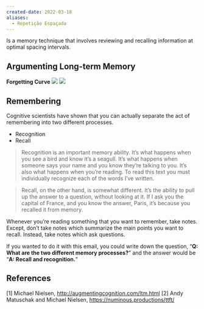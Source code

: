 ```yaml
---
created-date: 2022-03-18
aliases:
  - Repetição Espaçada
---
```

Is a memory technique that involves reviewing and recalling information at optimal spacing intervals.

## Argumenting Long-term Memory

**Forgetting Curve**
![](Ebbinghaus.png)
![](Ebbinghaus_repeat.png)

## Remembering 
Cognitive scientists have shown that you can actually separate the act of remembering into two different processes.
- Recognition
- Recall

> Recognition is an important memory ability. It’s what happens when you see a bird and know it’s a seagull. It’s what happens when someone says your name and you know they’re talking to you. It’s also what happens when you’re reading. To read this text you must individually recognize each of the words I’ve written.

> Recall, on the other hand, is somewhat different. It’s the ability to pull up the answer to a question, without looking at it. If I ask you the capital of France, and you know the answer, Paris, it’s because you recalled it from memory.

Whenever you’re reading something that you want to remember, take notes. Except, don’t take notes which summarize the main points you want to recall. Instead, take notes which ask questions.

If you wanted to do it with this email, you could write down the question, “**Q: What are the two different memory processes?**” and the answer would be “**A: Recall and recognition.**”

## References
[1] Michael Nielsen, http://augmentingcognition.com/ltm.html
[2] Andy Matuschak and Michael Nielsen, https://numinous.productions/ttft/
